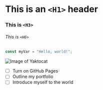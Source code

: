 # This is an `<H1>` header
### This is `<H3>`
###### This is `<H6>`

``` javascript
const myVar = "Hello, world!";
```

![Image of Yaktocat](https://octodex.github.com/images/yaktocat.png)

- [ ] Turn on GitHub Pages
- [ ] Outline my portfolio
- [ ] Introduce myself to the world
